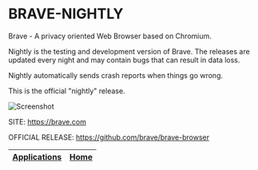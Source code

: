 # BRAVE-NIGHTLY

 Brave - A privacy oriented Web Browser based on Chromium.
 
 Nightly is the testing and development version of Brave. The releases are updated every night and may contain bugs that can result in data loss.
 
 Nightly automatically sends crash reports when things go wrong.
 
 This is the official "nightly" release.
 
 ![Screenshot](https://upload.wikimedia.org/wikipedia/commons/8/83/Brave_Browser_Welcome_Page.png)
 
 SITE: https://brave.com
 
 OFFICIAL RELEASE: https://github.com/brave/brave-browser
 
 | [Applications](https://portable-linux-apps.github.io/apps.html) | [Home](https://portable-linux-apps.github.io)
 | --- | --- |
